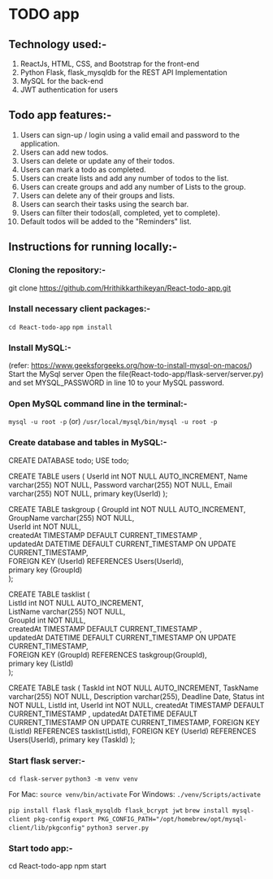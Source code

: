 # TODO app

## Technology used:-
1) ReactJs, HTML, CSS, and Bootstrap for the front-end
2) Python Flask, flask_mysqldb for the REST API Implementation
3) MySQL for the back-end 
4) JWT authentication for users

## Todo app features:- 
1) Users can sign-up / login using a valid email and password to the application. 
2) Users can add new todos.
3) Users can delete or update any of their todos.
4) Users can mark a todo as completed.
5) Users can create lists and add any number of todos to the list.
6) Users can create groups and add any number of Lists to the group.
7) Users can delete any of their groups and lists.
8) Users can search their tasks using the search bar.
9) Users can filter their todos(all, completed, yet to complete).
10) Default todos will be added to the "Reminders" list.


## Instructions for running locally:-
### Cloning the repository:-
git clone https://github.com/Hrithikkarthikeyan/React-todo-app.git

### Install necessary client packages:-
`cd React-todo-app`
`npm install`

### Install MySQL:-
(refer:  https://www.geeksforgeeks.org/how-to-install-mysql-on-macos/)
Start the MySql server
Open the file(React-todo-app/flask-server/server.py) and set MYSQL_PASSWORD in line 10 to your MySQL password.

### Open MySQL command line in the terminal:-
`mysql -u root -p`
(or)
`/usr/local/mysql/bin/mysql -u root -p`

### Create database and tables in MySQL:-
CREATE DATABASE todo;
USE todo;

CREATE TABLE users (
  UserId int NOT NULL AUTO_INCREMENT,
  Name varchar(255) NOT NULL,
  Password varchar(255) NOT NULL,
  Email varchar(255) NOT NULL,
  primary key(UserId)
);

CREATE TABLE taskgroup (
  GroupId int NOT NULL AUTO_INCREMENT,  
  GroupName varchar(255) NOT NULL,  
  UserId int NOT NULL,  
  createdAt TIMESTAMP DEFAULT CURRENT_TIMESTAMP ,  
  updatedAt DATETIME DEFAULT CURRENT_TIMESTAMP ON UPDATE CURRENT_TIMESTAMP,  
  FOREIGN KEY (UserId) REFERENCES Users(UserId),  
  primary key (GroupId)  
);  
  
CREATE TABLE tasklist (  
  ListId int NOT NULL AUTO_INCREMENT,  
  ListName varchar(255) NOT NULL,  
  GroupId int NOT NULL,  
  createdAt TIMESTAMP DEFAULT CURRENT_TIMESTAMP ,  
  updatedAt DATETIME DEFAULT CURRENT_TIMESTAMP ON UPDATE CURRENT_TIMESTAMP,  
  FOREIGN KEY (GroupId) REFERENCES taskgroup(GroupId),  
  primary key (ListId)  
);  

CREATE TABLE task (
  TaskId int NOT NULL AUTO_INCREMENT,
  TaskName varchar(255) NOT NULL,
  Description varchar(255),
  Deadline Date,
  Status int NOT NULL,
  ListId int,
  UserId int NOT NULL,
  createdAt TIMESTAMP DEFAULT CURRENT_TIMESTAMP ,
  updatedAt DATETIME DEFAULT CURRENT_TIMESTAMP ON UPDATE CURRENT_TIMESTAMP,
  FOREIGN KEY (ListId) REFERENCES tasklist(ListId),
  FOREIGN KEY (UserId) REFERENCES Users(UserId),
  primary key (TaskId)
);

### Start flask server:-
`cd flask-server`
`python3 -m venv venv`

For Mac: `source venv/bin/activate`
For Windows: `./venv/Scripts/activate`

`pip install flask flask_mysqldb flask_bcrypt jwt`
`brew install mysql-client pkg-config`
`export PKG_CONFIG_PATH="/opt/homebrew/opt/mysql-client/lib/pkgconfig"`
`python3 server.py`

### Start todo app:-
cd React-todo-app
npm start

